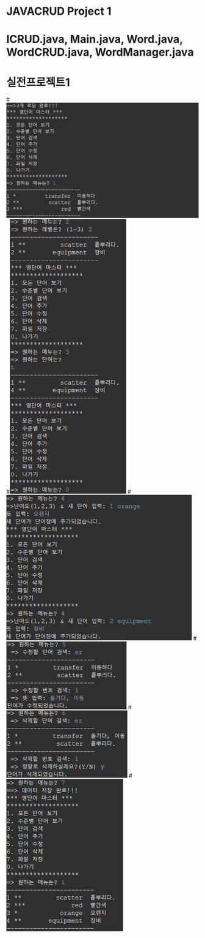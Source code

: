 # JAVACRUD Project 1
# ICRUD.java, Main.java, Word.java, WordCRUD.java, WordManager.java
# 실전프로젝트1
#<img src="Screenshots/1.png" alt="모든 단어 보기">
#<img src="Screenshots/2,3.png" alt="수준별 단어보기, 단어검색">
#<img src="Screenshots/4.png" alt="단어추가">
#<img src="Screenshots/5.png" alt="단어수정">
#<img src="Screenshots/6.png" alt="단어삭제">
#<img src="Screenshots/7.png" alt="파일저장">
